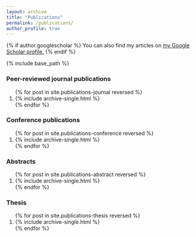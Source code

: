 ```yaml
---
layout: archive
title: "Publications"
permalink: /publications/
author_profile: true
---
```


{% if author.googlescholar %}
  You can also find my articles on <u><a href="{{author.googlescholar}}">my Google Scholar profile</a>.</u>
{% endif %}

{% include base_path %}

<div>
<p><h3>Peer-reviewed journal publications</h3></p>
<ol>
{% for post in site.publications-journal reversed %}
  <li>{% include archive-single.html %}</li>
{% endfor %}
</ol>
</div>

<div>
<p><h3>Conference publications</h3></p>
<ol>
{% for post in site.publications-conference reversed %}
  <li>{% include archive-single.html %}</li>
{% endfor %}
</ol>
</div>

<div>
<p><h3>Abstracts</h3></p>
<ol>
{% for post in site.publications-abstract reversed %}
  <li>{% include archive-single.html %}</li>
{% endfor %}
</ol>
</div>

<div>
<p><h3>Thesis</h3></p>
<ol>
{% for post in site.publications-thesis reversed %}
  <li>{% include archive-single.html %}</li>
{% endfor %}
</ol>
</div>